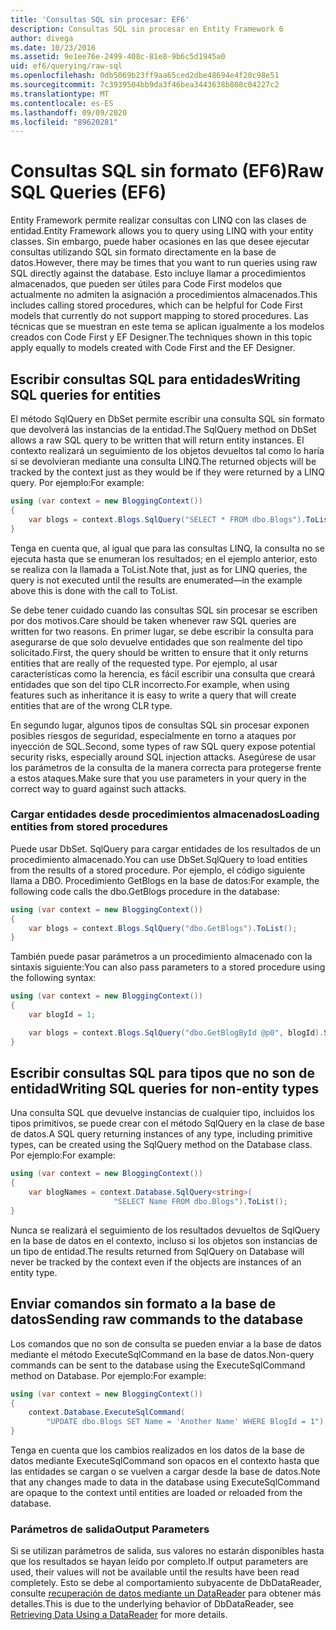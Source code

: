```yaml
---
title: 'Consultas SQL sin procesar: EF6'
description: Consultas SQL sin procesar en Entity Framework 6
author: divega
ms.date: 10/23/2016
ms.assetid: 9e1ee76e-2499-408c-81e8-9b6c5d1945a0
uid: ef6/querying/raw-sql
ms.openlocfilehash: 0db5069b23ff9aa65ced2dbe48694e4f20c98e51
ms.sourcegitcommit: 7c3939504bb9da3f46bea3443638b808c04227c2
ms.translationtype: MT
ms.contentlocale: es-ES
ms.lasthandoff: 09/09/2020
ms.locfileid: "89620281"
---
```

# <a name="raw-sql-queries-ef6"></a><span data-ttu-id="85a0a-103">Consultas SQL sin formato (EF6)</span><span class="sxs-lookup"><span data-stu-id="85a0a-103">Raw SQL Queries (EF6)</span></span>

<span data-ttu-id="85a0a-104">Entity Framework permite realizar consultas con LINQ con las clases de entidad.</span><span class="sxs-lookup"><span data-stu-id="85a0a-104">Entity Framework allows you to query using LINQ with your entity classes.</span></span> <span data-ttu-id="85a0a-105">Sin embargo, puede haber ocasiones en las que desee ejecutar consultas utilizando SQL sin formato directamente en la base de datos.</span><span class="sxs-lookup"><span data-stu-id="85a0a-105">However, there may be times that you want to run queries using raw SQL directly against the database.</span></span> <span data-ttu-id="85a0a-106">Esto incluye llamar a procedimientos almacenados, que pueden ser útiles para Code First modelos que actualmente no admiten la asignación a procedimientos almacenados.</span><span class="sxs-lookup"><span data-stu-id="85a0a-106">This includes calling stored procedures, which can be helpful for Code First models that currently do not support mapping to stored procedures.</span></span> <span data-ttu-id="85a0a-107">Las técnicas que se muestran en este tema se aplican igualmente a los modelos creados con Code First y EF Designer.</span><span class="sxs-lookup"><span data-stu-id="85a0a-107">The techniques shown in this topic apply equally to models created with Code First and the EF Designer.</span></span>  

## <a name="writing-sql-queries-for-entities"></a><span data-ttu-id="85a0a-108">Escribir consultas SQL para entidades</span><span class="sxs-lookup"><span data-stu-id="85a0a-108">Writing SQL queries for entities</span></span>  

<span data-ttu-id="85a0a-109">El método SqlQuery en DbSet permite escribir una consulta SQL sin formato que devolverá las instancias de la entidad.</span><span class="sxs-lookup"><span data-stu-id="85a0a-109">The SqlQuery method on DbSet allows a raw SQL query to be written that will return entity instances.</span></span> <span data-ttu-id="85a0a-110">El contexto realizará un seguimiento de los objetos devueltos tal como lo haría si se devolvieran mediante una consulta LINQ.</span><span class="sxs-lookup"><span data-stu-id="85a0a-110">The returned objects will be tracked by the context just as they would be if they were returned by a LINQ query.</span></span> <span data-ttu-id="85a0a-111">Por ejemplo:</span><span class="sxs-lookup"><span data-stu-id="85a0a-111">For example:</span></span>  

``` csharp  
using (var context = new BloggingContext())
{
    var blogs = context.Blogs.SqlQuery("SELECT * FROM dbo.Blogs").ToList();
}
```  

<span data-ttu-id="85a0a-112">Tenga en cuenta que, al igual que para las consultas LINQ, la consulta no se ejecuta hasta que se enumeran los resultados; en el ejemplo anterior, esto se realiza con la llamada a ToList.</span><span class="sxs-lookup"><span data-stu-id="85a0a-112">Note that, just as for LINQ queries, the query is not executed until the results are enumerated—in the example above this is done with the call to ToList.</span></span>  

<span data-ttu-id="85a0a-113">Se debe tener cuidado cuando las consultas SQL sin procesar se escriben por dos motivos.</span><span class="sxs-lookup"><span data-stu-id="85a0a-113">Care should be taken whenever raw SQL queries are written for two reasons.</span></span> <span data-ttu-id="85a0a-114">En primer lugar, se debe escribir la consulta para asegurarse de que solo devuelve entidades que son realmente del tipo solicitado.</span><span class="sxs-lookup"><span data-stu-id="85a0a-114">First, the query should be written to ensure that it only returns entities that are really of the requested type.</span></span> <span data-ttu-id="85a0a-115">Por ejemplo, al usar características como la herencia, es fácil escribir una consulta que creará entidades que son del tipo CLR incorrecto.</span><span class="sxs-lookup"><span data-stu-id="85a0a-115">For example, when using features such as inheritance it is easy to write a query that will create entities that are of the wrong CLR type.</span></span>  

<span data-ttu-id="85a0a-116">En segundo lugar, algunos tipos de consultas SQL sin procesar exponen posibles riesgos de seguridad, especialmente en torno a ataques por inyección de SQL.</span><span class="sxs-lookup"><span data-stu-id="85a0a-116">Second, some types of raw SQL query expose potential security risks, especially around SQL injection attacks.</span></span> <span data-ttu-id="85a0a-117">Asegúrese de usar los parámetros de la consulta de la manera correcta para protegerse frente a estos ataques.</span><span class="sxs-lookup"><span data-stu-id="85a0a-117">Make sure that you use parameters in your query in the correct way to guard against such attacks.</span></span>  

### <a name="loading-entities-from-stored-procedures"></a><span data-ttu-id="85a0a-118">Cargar entidades desde procedimientos almacenados</span><span class="sxs-lookup"><span data-stu-id="85a0a-118">Loading entities from stored procedures</span></span>  

<span data-ttu-id="85a0a-119">Puede usar DbSet. SqlQuery para cargar entidades de los resultados de un procedimiento almacenado.</span><span class="sxs-lookup"><span data-stu-id="85a0a-119">You can use DbSet.SqlQuery to load entities from the results of a stored procedure.</span></span> <span data-ttu-id="85a0a-120">Por ejemplo, el código siguiente llama a DBO. Procedimiento GetBlogs en la base de datos:</span><span class="sxs-lookup"><span data-stu-id="85a0a-120">For example, the following code calls the dbo.GetBlogs procedure in the database:</span></span>  

``` csharp
using (var context = new BloggingContext())
{
    var blogs = context.Blogs.SqlQuery("dbo.GetBlogs").ToList();
}
```  

<span data-ttu-id="85a0a-121">También puede pasar parámetros a un procedimiento almacenado con la sintaxis siguiente:</span><span class="sxs-lookup"><span data-stu-id="85a0a-121">You can also pass parameters to a stored procedure using the following syntax:</span></span>  

``` csharp
using (var context = new BloggingContext())
{
    var blogId = 1;

    var blogs = context.Blogs.SqlQuery("dbo.GetBlogById @p0", blogId).Single();
}
```  

## <a name="writing-sql-queries-for-non-entity-types"></a><span data-ttu-id="85a0a-122">Escribir consultas SQL para tipos que no son de entidad</span><span class="sxs-lookup"><span data-stu-id="85a0a-122">Writing SQL queries for non-entity types</span></span>  

<span data-ttu-id="85a0a-123">Una consulta SQL que devuelve instancias de cualquier tipo, incluidos los tipos primitivos, se puede crear con el método SqlQuery en la clase de base de datos.</span><span class="sxs-lookup"><span data-stu-id="85a0a-123">A SQL query returning instances of any type, including primitive types, can be created using the SqlQuery method on the Database class.</span></span> <span data-ttu-id="85a0a-124">Por ejemplo:</span><span class="sxs-lookup"><span data-stu-id="85a0a-124">For example:</span></span>  

``` csharp
using (var context = new BloggingContext())
{
    var blogNames = context.Database.SqlQuery<string>(
                       "SELECT Name FROM dbo.Blogs").ToList();
}
```  

<span data-ttu-id="85a0a-125">Nunca se realizará el seguimiento de los resultados devueltos de SqlQuery en la base de datos en el contexto, incluso si los objetos son instancias de un tipo de entidad.</span><span class="sxs-lookup"><span data-stu-id="85a0a-125">The results returned from SqlQuery on Database will never be tracked by the context even if the objects are instances of an entity type.</span></span>  

## <a name="sending-raw-commands-to-the-database"></a><span data-ttu-id="85a0a-126">Enviar comandos sin formato a la base de datos</span><span class="sxs-lookup"><span data-stu-id="85a0a-126">Sending raw commands to the database</span></span>  

<span data-ttu-id="85a0a-127">Los comandos que no son de consulta se pueden enviar a la base de datos mediante el método ExecuteSqlCommand en la base de datos.</span><span class="sxs-lookup"><span data-stu-id="85a0a-127">Non-query commands can be sent to the database using the ExecuteSqlCommand method on Database.</span></span> <span data-ttu-id="85a0a-128">Por ejemplo:</span><span class="sxs-lookup"><span data-stu-id="85a0a-128">For example:</span></span>  

``` csharp
using (var context = new BloggingContext())
{
    context.Database.ExecuteSqlCommand(
        "UPDATE dbo.Blogs SET Name = 'Another Name' WHERE BlogId = 1");
}
```  

<span data-ttu-id="85a0a-129">Tenga en cuenta que los cambios realizados en los datos de la base de datos mediante ExecuteSqlCommand son opacos en el contexto hasta que las entidades se cargan o se vuelven a cargar desde la base de datos.</span><span class="sxs-lookup"><span data-stu-id="85a0a-129">Note that any changes made to data in the database using ExecuteSqlCommand are opaque to the context until entities are loaded or reloaded from the database.</span></span>  

### <a name="output-parameters"></a><span data-ttu-id="85a0a-130">Parámetros de salida</span><span class="sxs-lookup"><span data-stu-id="85a0a-130">Output Parameters</span></span>  

<span data-ttu-id="85a0a-131">Si se utilizan parámetros de salida, sus valores no estarán disponibles hasta que los resultados se hayan leído por completo.</span><span class="sxs-lookup"><span data-stu-id="85a0a-131">If output parameters are used, their values will not be available until the results have been read completely.</span></span> <span data-ttu-id="85a0a-132">Esto se debe al comportamiento subyacente de DbDataReader, consulte [recuperación de datos mediante un DataReader](https://go.microsoft.com/fwlink/?LinkID=398589) para obtener más detalles.</span><span class="sxs-lookup"><span data-stu-id="85a0a-132">This is due to the underlying behavior of DbDataReader, see [Retrieving Data Using a DataReader](https://go.microsoft.com/fwlink/?LinkID=398589) for more details.</span></span>  
